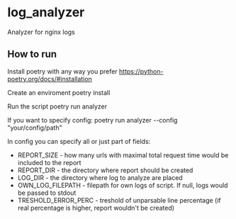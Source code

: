 # log_analyzer
Analyzer for nginx logs

## How to run

Install poetry with any way you prefer
https://python-poetry.org/docs/#installation

Create an enviroment
poetry install

Run the script
poetry run analyzer

If you want to specify config:
poetry run analyzer --config "your/config/path"

In config you can specify all or just part of fields:
- REPORT_SIZE - how many urls with maximal total request time would be included to the report
- REPORT_DIR - the directory where report should be created
- LOG_DIR - the directory where log to analyze are placed
- OWN_LOG_FILEPATH - filepath for own logs of script. If null, logs would be passed to stdout
- TRESHOLD_ERROR_PERC - treshold of unparsable line percentage (if real percentage is higher,
report wouldn't be created)
